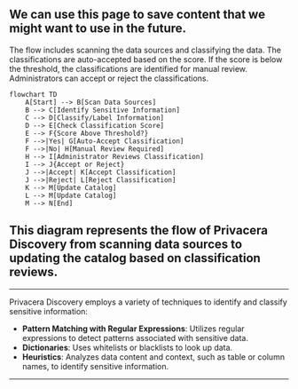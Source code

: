 

We can use this page to save content that we might want to use in the future.
---
The flow includes scanning the data sources and classifying the data. The classifications are auto-accepted based on the
score. If the score is below the threshold, the classifications are identified for manual review. Administrators can
accept or reject the classifications.

```mermaid
flowchart TD
    A[Start] --> B[Scan Data Sources]
    B --> C[Identify Sensitive Information]
    C --> D[Classify/Label Information]
    D --> E[Check Classification Score]
    E --> F{Score Above Threshold?}
    F -->|Yes| G[Auto-Accept Classification]
    F -->|No| H[Manual Review Required]
    H --> I[Administrator Reviews Classification]
    I --> J{Accept or Reject}
    J -->|Accept| K[Accept Classification]
    J -->|Reject| L[Reject Classification]
    K --> M[Update Catalog]
    L --> M[Update Catalog]
    M --> N[End]
```

This diagram represents the flow of Privacera Discovery from scanning data sources to updating the catalog based on
classification reviews.
---

---
Privacera Discovery employs a variety of techniques to identify and classify sensitive information:

- **Pattern Matching with Regular Expressions**: Utilizes regular expressions to detect patterns associated with sensitive data.
- **Dictionaries**: Uses whitelists or blacklists to look up data.
- **Heuristics**: Analyzes data content and context, such as table or column names, to identify sensitive information.

---
